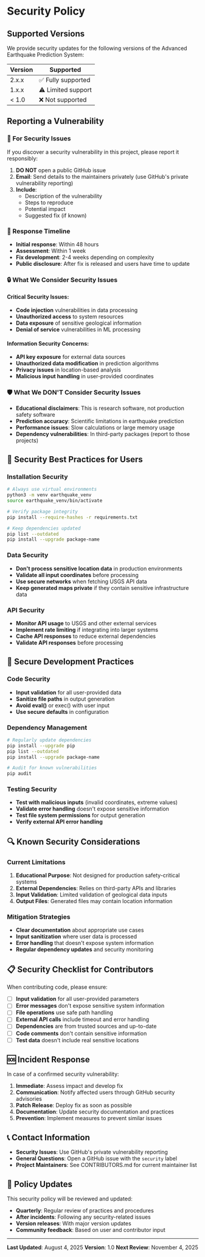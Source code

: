 # Security Policy

## Supported Versions

We provide security updates for the following versions of the Advanced Earthquake Prediction System:

| Version | Supported          |
| ------- | ------------------ |
| 2.x.x   | ✅ Fully supported |
| 1.x.x   | ⚠️ Limited support |
| < 1.0   | ❌ Not supported   |

## Reporting a Vulnerability

### 🚨 For Security Issues

If you discover a security vulnerability in this project, please report it responsibly:

1. **DO NOT** open a public GitHub issue
2. **Email**: Send details to the maintainers privately (use GitHub's private vulnerability reporting)
3. **Include**:
   - Description of the vulnerability
   - Steps to reproduce
   - Potential impact
   - Suggested fix (if known)

### 📧 Response Timeline

- **Initial response**: Within 48 hours
- **Assessment**: Within 1 week
- **Fix development**: 2-4 weeks depending on complexity
- **Public disclosure**: After fix is released and users have time to update

### 🔒 What We Consider Security Issues

#### Critical Security Issues:
- **Code injection** vulnerabilities in data processing
- **Unauthorized access** to system resources
- **Data exposure** of sensitive geological information
- **Denial of service** vulnerabilities in ML processing

#### Information Security Concerns:
- **API key exposure** for external data sources
- **Unauthorized data modification** in prediction algorithms
- **Privacy issues** in location-based analysis
- **Malicious input handling** in user-provided coordinates

### 🛡️ What We DON'T Consider Security Issues

- **Educational disclaimers**: This is research software, not production safety software
- **Prediction accuracy**: Scientific limitations in earthquake prediction
- **Performance issues**: Slow calculations or large memory usage
- **Dependency vulnerabilities**: In third-party packages (report to those projects)

## 🔐 Security Best Practices for Users

### Installation Security
```bash
# Always use virtual environments
python3 -m venv earthquake_venv
source earthquake_venv/bin/activate

# Verify package integrity
pip install --require-hashes -r requirements.txt

# Keep dependencies updated
pip list --outdated
pip install --upgrade package-name
```

### Data Security
- **Don't process sensitive location data** in production environments
- **Validate all input coordinates** before processing
- **Use secure networks** when fetching USGS API data
- **Keep generated maps private** if they contain sensitive infrastructure data

### API Security
- **Monitor API usage** to USGS and other external services
- **Implement rate limiting** if integrating into larger systems
- **Cache API responses** to reduce external dependencies
- **Validate API responses** before processing

## 🚀 Secure Development Practices

### Code Security
- **Input validation** for all user-provided data
- **Sanitize file paths** in output generation
- **Avoid eval()** or exec() with user input
- **Use secure defaults** in configuration

### Dependency Management
```bash
# Regularly update dependencies
pip install --upgrade pip
pip list --outdated
pip install --upgrade package-name

# Audit for known vulnerabilities
pip audit
```

### Testing Security
- **Test with malicious inputs** (invalid coordinates, extreme values)
- **Validate error handling** doesn't expose sensitive information
- **Test file system permissions** for output generation
- **Verify external API error handling**

## 🔍 Known Security Considerations

### Current Limitations
1. **Educational Purpose**: Not designed for production safety-critical systems
2. **External Dependencies**: Relies on third-party APIs and libraries
3. **Input Validation**: Limited validation of geological data inputs
4. **Output Files**: Generated files may contain location information

### Mitigation Strategies
- **Clear documentation** about appropriate use cases
- **Input sanitization** where user data is processed
- **Error handling** that doesn't expose system information
- **Regular dependency updates** and security monitoring

## 📋 Security Checklist for Contributors

When contributing code, please ensure:

- [ ] **Input validation** for all user-provided parameters
- [ ] **Error messages** don't expose sensitive system information
- [ ] **File operations** use safe path handling
- [ ] **External API calls** include timeout and error handling
- [ ] **Dependencies** are from trusted sources and up-to-date
- [ ] **Code comments** don't contain sensitive information
- [ ] **Test data** doesn't include real sensitive locations

## 🆘 Incident Response

In case of a confirmed security vulnerability:

1. **Immediate**: Assess impact and develop fix
2. **Communication**: Notify affected users through GitHub security advisories
3. **Patch Release**: Deploy fix as soon as possible
4. **Documentation**: Update security documentation and practices
5. **Prevention**: Implement measures to prevent similar issues

## 📞 Contact Information

- **Security Issues**: Use GitHub's private vulnerability reporting
- **General Questions**: Open a GitHub issue with the `security` label
- **Project Maintainers**: See CONTRIBUTORS.md for current maintainer list

## 🔄 Policy Updates

This security policy will be reviewed and updated:
- **Quarterly**: Regular review of practices and procedures
- **After incidents**: Following any security-related issues
- **Version releases**: With major version updates
- **Community feedback**: Based on user and contributor input

---

**Last Updated**: August 4, 2025
**Version**: 1.0
**Next Review**: November 4, 2025

